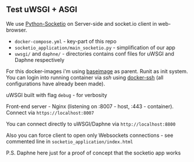 ## Test uWSGI + ASGI

We use [Python-Socketio](https://python-socketio.readthedocs.io/en/latest/) on Server-side and socket.io client in web-browser. 
* `docker-compose.yml` - key-part of this repo
* `socketio_application/main_socketio.py` - simplification of our app
* `uwsgi/` and `daphne/` - directories contains conf files for uWSGI and Daphne respectively    
 
For this docker-images i'm using [baseimage](https://github.com/phusion/baseimage-docker) as parent. Runit as init system. You can login into running container via _ssh_ using [docker-ssh](https://github.com/phusion/baseimage-docker#docker_ssh) (all configurations have already been made). 

uWSGI built with flag `debug` - for verbosity

Front-end server - Nginx      (listening on :8007 - host,  :443 - container). Connect via `https://localhost:8007`

You can connect directly to uWSGI/Daphne via `http://localhost:8800`

Also you can force client to open only Websockets connections - see commented line in `socketio_application/index.html`

P.S. Daphne here just for a proof of concept that the socketio app works
